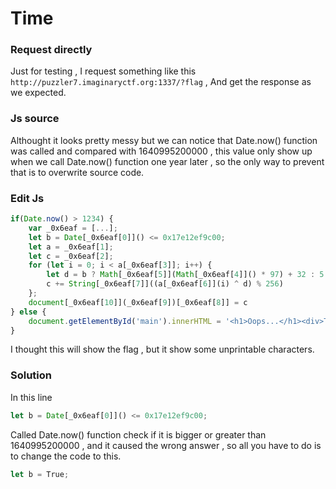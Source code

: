 # Time
### Request directly
Just for testing , I request something like this ``http://puzzler7.imaginaryctf.org:1337/?flag`` , And get the response as we expected.
### Js source 
Althought it looks pretty messy but we can notice that Date.now() function was called and compared with 1640995200000 , this value only show up when we call Date.now() function one year later , so the only way to prevent that is to overwrite source code.
### Edit Js
```javascript
if(Date.now() > 1234) {
    var _0x6eaf = [...];
    let b = Date[_0x6eaf[0]]() <= 0x17e12ef9c00;
    let a = _0x6eaf[1];
    let c = _0x6eaf[2];
    for (let i = 0; i < a[_0x6eaf[3]]; i++) {
        let d = b ? Math[_0x6eaf[5]](Math[_0x6eaf[4]]() * 97) + 32 : 5 * (i + 1) % 256;
        c += String[_0x6eaf[7]]((a[_0x6eaf[6]](i) ^ d) % 256)
    };
    document[_0x6eaf[10]](_0x6eaf[9])[_0x6eaf[8]] = c
} else {
    document.getElementById('main').innerHTML = '<h1>Oops...</h1><div>This challenge isn\'t supposed to be released until next year!.</div><br><br>Please try again later.';
}
```
I thought this will show the flag , but it show some unprintable characters.
### Solution
In this line 
```javascript 
let b = Date[_0x6eaf[0]]() <= 0x17e12ef9c00;
```
Called Date.now() function check if it is bigger or greater than 1640995200000 , and it caused the wrong answer , so all you have to do is to change the code to this.
```javascript 
let b = True;
```